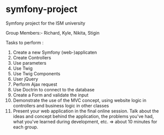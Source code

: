 # symfony-project
Symfony project for the ISM university

Group Members:- Richard, Kyle, Nikita, Stigin



Tasks to perform : 

1. Create a new Symfony (web-)applicaten
2. Create Controllers
3. Use parameters
4. Use Twig
5. Use Twig Components
6. User jQuery
7. Perform Ajax request
8. Use Doctrin to connect to the database
9. Create a Form and validate the input
10. Demonstrate the use of the MVC concept, using website logic in controllers and business logic in other classes
11. Present your web application in the final online session. Talk about the ideas and concept behind the application, the problems you've had, what you've learned during development, etc. => about 10 minutes for each group.


